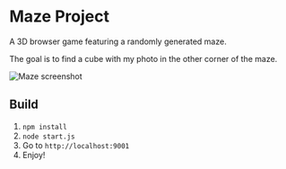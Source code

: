 # Maze Project

A 3D browser game featuring a randomly generated maze.

The goal is to find a cube with my photo in the other corner of the maze.

![Maze screenshot](https://raw.github.com/equalsdanny/maze/master/screenshot.png)

## Build

1. `npm install`
2. `node start.js`
3. Go to `http://localhost:9001`
4. Enjoy!